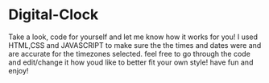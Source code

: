 # Digital-Clock

Take a look, code for yourself and let me know how it works for you! I used HTML,CSS and JAVASCRIPT to make sure the the times and dates were 
and are accurate for the timezones selected. feel free to go through the code and edit/change it how youd like to better fit your own style! have fun and enjoy!
